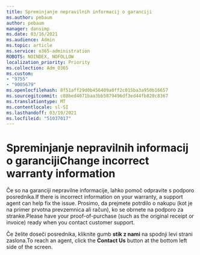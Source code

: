 ```yaml
---
title: Spreminjanje nepravilnih informacij o garanciji
ms.author: pebaum
author: pebaum
manager: dansimp
ms.date: 03/16/2021
ms.audience: Admin
ms.topic: article
ms.service: o365-administration
ROBOTS: NOINDEX, NOFOLLOW
localization_priority: Priority
ms.collection: Adm_O365
ms.custom:
- "9755"
- "9005679"
ms.openlocfilehash: 8f51aff29d0b456409a0ff2c015ba3a950b16657
ms.sourcegitcommit: c08bed4071baa3bb5879496df3ed44fb828c8367
ms.translationtype: MT
ms.contentlocale: sl-SI
ms.lasthandoff: 03/19/2021
ms.locfileid: "51037017"
---
```

# <a name="change-incorrect-warranty-information"></a><span data-ttu-id="86c92-102">Spreminjanje nepravilnih informacij o garanciji</span><span class="sxs-lookup"><span data-stu-id="86c92-102">Change incorrect warranty information</span></span>

<span data-ttu-id="86c92-103">Če so na garanciji nepravilne informacije, lahko pomoč odpravite s podporo posrednika.</span><span class="sxs-lookup"><span data-stu-id="86c92-103">If there is incorrect information on your warranty, a support agent can help fix the issue.</span></span> <span data-ttu-id="86c92-104">Prosimo, da prejmete potrdilo o nakupu (kot je na primer prvotna prevzemnica ali račun), ko se obrnete na podporo za stranke.</span><span class="sxs-lookup"><span data-stu-id="86c92-104">Please have your proof-of-purchase (such as the original receipt or invoice) ready when you contact customer support.</span></span>

<span data-ttu-id="86c92-105">Če želite doseči posrednika, kliknite gumb **stik z nami** na spodnji levi strani zaslona.</span><span class="sxs-lookup"><span data-stu-id="86c92-105">To reach an agent, click the **Contact Us** button at the bottom left side of the screen.</span></span>